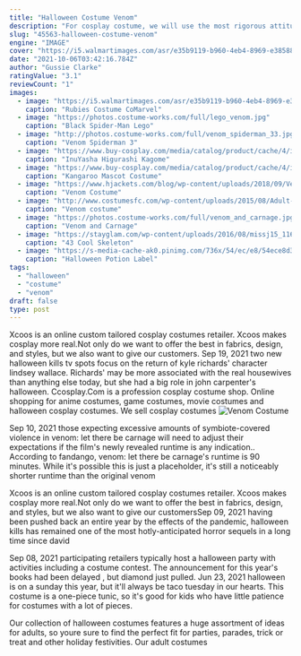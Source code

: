 ```yaml
---
title: "Halloween Costume Venom"
description: "For cosplay costume, we will use the most rigorous attitude to restore the character's image in the story. We also hope that through our efforts, we can realize the dream of every fan. We have exclusive"
slug: "45563-halloween-costume-venom"
engine: "IMAGE"
cover: "https://i5.walmartimages.com/asr/e35b9119-b960-4eb4-8969-e3858845a10a_4.a1046219d6c78d5df38dfc03fb4b7e96.jpeg"
date: "2021-10-06T03:42:16.784Z"
author: "Gussie Clarke"
ratingValue: "3.1"
reviewCount: "1"
images:
  - image: "https://i5.walmartimages.com/asr/e35b9119-b960-4eb4-8969-e3858845a10a_4.a1046219d6c78d5df38dfc03fb4b7e96.jpeg"
    caption: "Rubies Costume CoMarvel"
  - image: "https://photos.costume-works.com/full/lego_venom.jpg"
    caption: "Black Spider-Man Lego"
  - image: "http://photos.costume-works.com/full/venom_spiderman_33.jpg"
    caption: "Venom Spiderman 3"
  - image: "https://www.buy-cosplay.com/media/catalog/product/cache/4/image/650x/040ec09b1e35df139433887a97daa66f/3/_/3_122.jpg"
    caption: "InuYasha Higurashi Kagome"
  - image: "https://www.buy-cosplay.com/media/catalog/product/cache/4/image/650x/040ec09b1e35df139433887a97daa66f/5/5/55c70ceen63170c7b.jpg"
    caption: "Kangaroo Mascot Costume"
  - image: "https://www.hjackets.com/blog/wp-content/uploads/2018/09/Venom-Costume.png"
    caption: "Venom Costume"
  - image: "http://www.costumesfc.com/wp-content/uploads/2015/08/Adult-Venom-Costume.jpg"
    caption: "Venom costume"
  - image: "https://photos.costume-works.com/full/venom_and_carnage.jpg"
    caption: "Venom and Carnage"
  - image: "https://stayglam.com/wp-content/uploads/2016/08/missj15_1168651_609596389081702_795135553_n.jpg"
    caption: "43 Cool Skeleton"
  - image: "https://s-media-cache-ak0.pinimg.com/736x/54/ec/e8/54ece8d3960bd5725eeb08f9acfd9ac6.jpg"
    caption: "Halloween Potion Label"
tags:
  - "halloween"
  - "costume"
  - "venom"
draft: false
type: post
---
```


Xcoos is an online custom tailored cosplay costumes retailer. Xcoos makes cosplay more real.Not only do we want to offer the best in fabrics, design, and styles, but we also want to give our customers. Sep 19, 2021 two new halloween kills tv spots focus on the return of kyle richards' character lindsey wallace. Richards' may be more associated with the real housewives than anything else today, but she had a big role in john carpenter's halloween. Ccosplay.Com is a profession cosplay costume shop. Online shopping for anime costumes, game costumes, movie costumes and halloween cosplay costumes. We sell cosplay costumes
![Venom Costume](https://www.hjackets.com/blog/wp-content/uploads/2018/09/Venom-Costume.png "Venom Costume")

Sep 10, 2021 those expecting excessive amounts of symbiote-covered violence in venom: let there be carnage will need to adjust their expectations if the film&#39;s newly revealed runtime is any indication.. According to fandango, venom: let there be carnage&#39;s runtime is 90 minutes. While it&#39;s possible this is just a placeholder, it&#39;s still a noticeably shorter runtime than the original venom
<!--inArticleAds-->

<!--galleryOne-->

Xcoos is an online custom tailored cosplay costumes retailer. Xcoos makes cosplay more real.Not only do we want to offer the best in fabrics, design, and styles, but we also want to give our customersSep 09, 2021 having been pushed back an entire year by the effects of the pandemic, halloween kills has remained one of the most hotly-anticipated horror sequels in a long time since david
<!--inArticleAds-->

<!--galleryTwo-->

Sep 08, 2021 participating retailers typically host a halloween party with activities including a costume contest. The announcement for this year's books had been delayed , but diamond just pulled. Jun 23, 2021 halloween is on a sunday this year, but it'll always be taco tuesday in our hearts. This costume is a one-piece tunic, so it's good for kids who have little patience for costumes with a lot of pieces.
<!--galleryThree-->

Our collection of halloween costumes features a huge assortment of ideas for adults, so youre sure to find the perfect fit for parties, parades, trick or treat and other holiday festivities. Our adult costumes